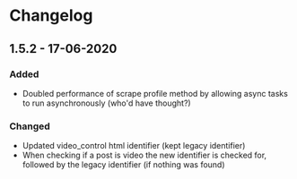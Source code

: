 # Changelog

## 1.5.2 - 17-06-2020

### Added
- Doubled performance of scrape profile method by allowing async tasks to run asynchronously (who'd have thought?)

### Changed
- Updated video_control html identifier (kept legacy identifier)
- When checking if a post is video the new identifier is checked for, followed by the legacy identifier (if nothing was found)
